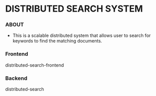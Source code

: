 # DISTRIBUTED SEARCH SYSTEM

### ABOUT
- This is a scalable distributed system that allows user to search for keywords to find the matching documents.

### Frontend
distributed-search-frontend

### Backend
distributed-search
